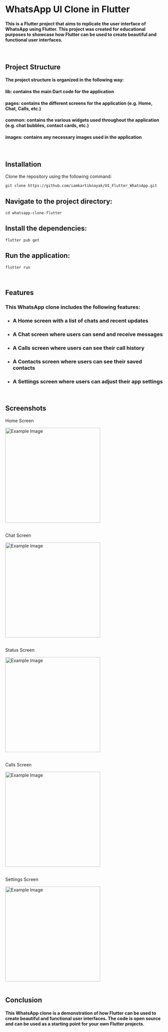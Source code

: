 # WhatsApp UI Clone in Flutter
#### This is a Flutter project that aims to replicate the user interface of WhatsApp using Flutter. This project was created for educational purposes to showcase how Flutter can be used to create beautiful and functional user interfaces.

<br>

## Project Structure
 #### The project structure is organized in the following way:

 #### lib: contains the main Dart code for the application
 #### pages: contains the different screens for the application (e.g. Home, Chat, Calls, etc.)
 #### common: contains the various widgets used throughout the application (e.g. chat bubbles, contact cards, etc.)
 #### images: contains any necessary images used in the application 

<br>

## Installation
Clone the repository using the following command:
    
    git clone https://github.com/iamkartiknayak/UI_Flutter_WhatsApp.git

## Navigate to the project directory:
    cd whatsapp-clone-flutter

## Install the dependencies:
    flutter pub get

## Run the application:
    flutter run

<br>

## Features
### This WhatsApp clone includes the following features:

* ### A Home screen with a list of chats and recent updates
* ### A Chat screen where users can send and receive messages
* ### A Calls screen where users can see their call history
* ### A Contacts screen where users can see their saved contacts
* ### A Settings screen where users can adjust their app settings

<br>

## Screenshots
Home Screen

<img src="./screenshots/home.jpg" alt="Example Image" width="300"><br><br>

Chat Screen

<img src="./screenshots/chats.jpg" alt="Example Image" width="300"><br><br>

Status Screen

<img src="./screenshots/status.jpg" alt="Example Image" width="300"><br><br>

Calls Screen

<img src="./screenshots/calls.jpg" alt="Example Image" width="300"><br><br>

Settings Screen

<img src="./screenshots/settings.jpg" alt="Example Image" width="300"><br><br>

## Conclusion
#### This WhatsApp clone is a demonstration of how Flutter can be used to create beautiful and functional user interfaces. The code is open source and can be used as a starting point for your own Flutter projects.
